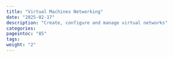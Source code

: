 ```yaml
---
title: "Virtual Machines Networking"
date: "2025-02-17"
description: "Create, configure and manage virtual networks"
categories:
pageintoc: "85"
tags:
weight: "2"
---
```


<a id="net-guide"></a>

<!--# Virtual Network Management -->




























